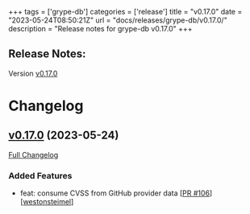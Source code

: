 +++
tags = ['grype-db']
categories = ['release']
title = "v0.17.0"
date = "2023-05-24T08:50:21Z"
url = "docs/releases/grype-db/v0.17.0/"
description = "Release notes for grype-db v0.17.0"
+++

## Release Notes:
Version [v0.17.0](https://github.com/anchore/grype-db/releases/tag/v0.17.0)

# Changelog

## [v0.17.0](https://github.com/anchore/grype-db/tree/v0.17.0) (2023-05-24)

[Full Changelog](https://github.com/anchore/grype-db/compare/v0.16.0...v0.17.0)

### Added Features

- feat: consume CVSS from GitHub provider data [[PR #106](https://github.com/anchore/grype-db/pull/106)] [[westonsteimel](https://github.com/westonsteimel)]
